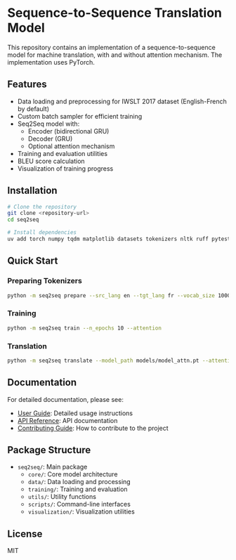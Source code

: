 # Sequence-to-Sequence Translation Model

This repository contains an implementation of a sequence-to-sequence model for machine translation, with and without attention mechanism. The implementation uses PyTorch.

## Features

- Data loading and preprocessing for IWSLT 2017 dataset (English-French by default)
- Custom batch sampler for efficient training
- Seq2Seq model with:
  - Encoder (bidirectional GRU)
  - Decoder (GRU)
  - Optional attention mechanism
- Training and evaluation utilities
- BLEU score calculation
- Visualization of training progress

## Installation

```bash
# Clone the repository
git clone <repository-url>
cd seq2seq

# Install dependencies
uv add torch numpy tqdm matplotlib datasets tokenizers nltk ruff pytest
```

## Quick Start

### Preparing Tokenizers

```bash
python -m seq2seq prepare --src_lang en --tgt_lang fr --vocab_size 10000
```

### Training

```bash
python -m seq2seq train --n_epochs 10 --attention
```

### Translation

```bash
python -m seq2seq translate --model_path models/model_attn.pt --attention --sentence "Hello, how are you?"
```

## Documentation

For detailed documentation, please see:

- [User Guide](docs/USAGE.md): Detailed usage instructions
- [API Reference](docs/API.md): API documentation
- [Contributing Guide](docs/CONTRIBUTING.md): How to contribute to the project

## Package Structure

- `seq2seq/`: Main package
  - `core/`: Core model architecture
  - `data/`: Data loading and processing
  - `training/`: Training and evaluation
  - `utils/`: Utility functions
  - `scripts/`: Command-line interfaces
  - `visualization/`: Visualization utilities

## License

MIT
